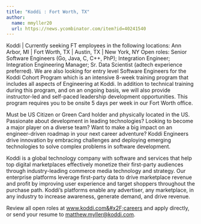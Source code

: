 ```yaml
---
title: "Koddi : Fort Worth, TX"
author:
  name: mmyller20
  url: https://news.ycombinator.com/item?id=40241540
---
```

Koddi | Currently seeking FT employees in the following locations: Ann Arbor, MI | Fort Worth, TX | Austin, TX | New York, NY  Open roles: Senior Software Engineers (Go, Java, C, C++, PhP); Integration Engineer; Integration Engineering Manager; Sr. Data Scientist (adtech experience preferred).
We are also looking for entry level Software Engineers for the Koddi Cohort Program which is an intensive 8-week training program that includes all aspects of Engineering at Koddi. In addition to technical training during this program, and on an ongoing basis, we will also provide instructor-led and self-paced leadership development opportunities. This program requires you to be onsite 5 days per week in our Fort Worth office.

Must be US Citizen or Green Card holder and physically located in the US. Passionate about development in leading technologies? Looking to become a major player on a diverse team? Want to make a big impact on an engineer-driven roadmap in your next career adventure? Koddi Engineers drive innovation by embracing challenges and deploying emerging technologies to solve complex problems in software development.

Koddi is a global technology company with software and services that help top digital marketplaces effectively monetize their first-party audiences through industry-leading commerce media technology and strategy. Our enterprise platforms leverage first-party data to drive marketplace revenue and profit by improving user experience and target shoppers throughout the purchase path. Koddi’s platforms enable any advertiser, any marketplace, in any industry to increase awareness, generate demand, and drive revenue.

Review all open roles at www.koddi.com&#x2F;careers and apply directly, or send your resume to matthew.myller@koddi.com.
